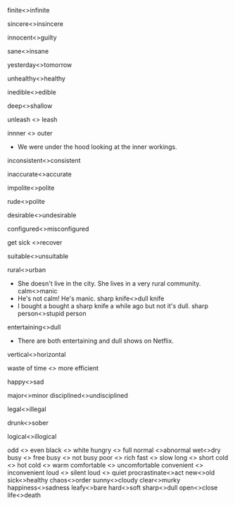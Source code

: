 finite<>infinite

sincere<>insincere

innocent<>guilty

sane<>insane

yesterday<>tomorrow

unhealthy<>healthy

inedible<>edible

deep<>shallow

unleash <> leash

innner <> outer
* We were under the hood looking at the inner workings.

inconsistent<>consistent

inaccurate<>accurate

impolite<>polite

rude<>polite

desirable<>undesirable

configured<>misconfigured

get sick <>recover

suitable<>unsuitable

rural<>urban
* She doesn't live in the city. She lives in a very rural community.
calm<>manic
* He's not calm! He's manic.
sharp knife<>dull knife
* I bought a bought a sharp knife a while ago but not it's dull.
sharp person<>stupid person

entertaining<>dull
* There are both entertaining and dull shows on Netflix.

vertical<>horizontal

waste of time <> more efficient

happy<>sad

major<>minor
disciplined<>undisciplined


legal<>illegal

drunk<>sober

logical<>illogical

odd <> even
black <> white
hungry <> full
normal <>abnormal
wet<>dry
busy <> free
busy <> not busy
poor <> rich
fast <> slow
long <> short
cold <> hot
cold <> warm
comfortable <> uncomfortable
convenient <> inconvenient
loud <> silent
loud <> quiet
procrastinate<>act
new<>old
sick<>healthy
chaos<>order
sunny<>cloudy
clear<>murky
happiness<>sadness
leafy<>bare
hard<>soft
sharp<>dull
open<>close
life<>death

